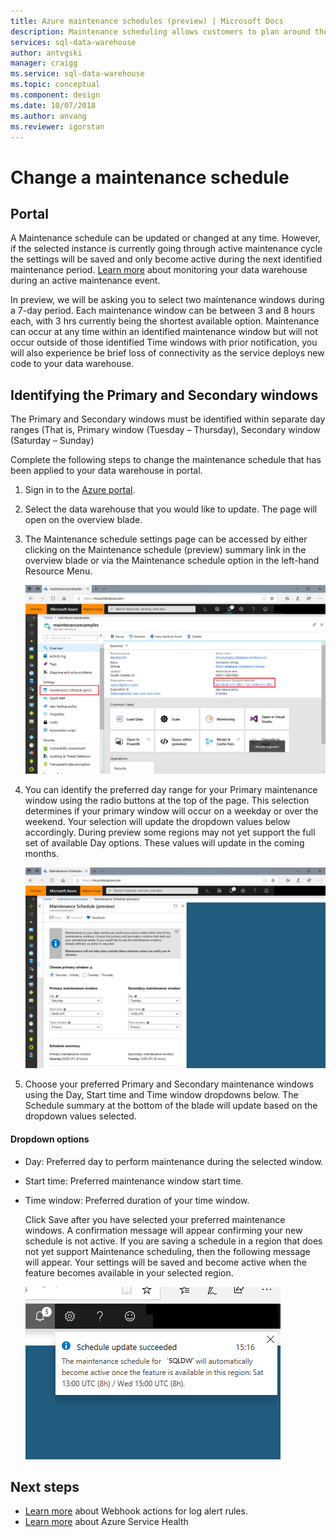```yaml
---
title: Azure maintenance schedules (preview) | Microsoft Docs
description: Maintenance scheduling allows customers to plan around the necessary scheduled maintenance events the Azure SQL Data warehouse service uses to roll out new features, upgrades and patches.  
services: sql-data-warehouse
author: antvgski
manager: craigg
ms.service: sql-data-warehouse
ms.topic: conceptual
ms.component: design
ms.date: 10/07/2018
ms.author: anvang
ms.reviewer: igorstan
---
```


# Change a maintenance schedule 

## Portal
A Maintenance schedule can be updated or changed at any time. However, if the selected instance is currently going through active maintenance cycle the settings will be saved and only become active during the next identified maintenance period. [Learn more](https://docs.microsoft.com/azure/service-health/resource-health-overview) about monitoring your data warehouse during an active maintenance event. 

In preview, we will be asking you to select two maintenance windows during a 7-day period. Each maintenance window can be between 3 and 8 hours each, with 3 hrs currently being the shortest available option. Maintenance can occur at any time within an identified maintenance window but will not occur outside of those identified Time windows with prior notification, you will also experience be brief loss of connectivity as the service deploys new code to your data warehouse. 

## Identifying the Primary and Secondary windows

The Primary and Secondary windows must be identified within separate day ranges (That is, Primary window (Tuesday – Thursday), Secondary window (Saturday – Sunday)

Complete the following steps to change the maintenance schedule that has been applied to your data warehouse in portal.
1.	Sign in to the [Azure portal](https://portal.azure.com/).
2.	Select the data warehouse that you would like to update. The page will open on the overview blade. 
3.	The Maintenance schedule settings page can be accessed by either clicking on the Maintenance schedule (preview) summary link in the overview blade or via the Maintenance schedule option in the left-hand Resource Menu.  

    ![Overview blade options](media/sql-data-warehouse-maintenance-scheduling/maintenance-change-option.png)

4. You can identify the preferred day range for your Primary maintenance window using the radio buttons at the top of the page. This selection determines if your primary window will occur on a weekday or over the weekend. Your selection will update the dropdown values below accordingly. 
During preview some regions may not yet support the full set of available Day options. These values will update in the coming months.

   ![Maintenance settings blade](media/sql-data-warehouse-maintenance-scheduling/maintenance-settings-page.png)

5. Choose your preferred Primary and Secondary maintenance windows using the Day, Start time and Time window dropdowns below. The Schedule summary at the bottom of the blade will update based on the dropdown values selected.

#### Dropdown options
- Day: Preferred day to perform maintenance during the selected window.
- Start time: Preferred maintenance window start time.
- Time window: Preferred duration of your time window.

  Click Save after you have selected your preferred maintenance windows. A confirmation message will appear confirming your new schedule is not active. If you are saving a schedule in a region that does not yet support Maintenance scheduling, then the following message will appear. Your settings will be saved and become active when the feature becomes available in your selected region.    

    ![Not active in region toast](media/sql-data-warehouse-maintenance-scheduling/maintenance-notactive-toast.png)

## Next steps
- [Learn more](https://docs.microsoft.com/azure/monitoring-and-diagnostics/monitor-alerts-unified-log-webhook) about Webhook actions for log alert rules.
- [Learn more](https://docs.microsoft.com/azure/service-health/service-health-overview) about Azure Service Health


